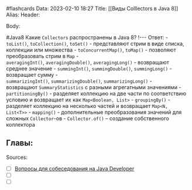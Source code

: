 #flashcards
Data: 2023-02-10 18:27
Title: [[Виды Colllectors в Java 8]]
Alias:
Header:




Body:



#Java8 
Какие `Collectors` распространены в Java 8?
!---
Ответ:
	- `toList()`, `toCollection()`, `toSet()` - представляют стрим в виде списка, коллекции или множества
	-   `toConcurrentMap()`, `toMap()` - позволяют преобразовать стрим в `Map`
	-   `averagingInt()`, `averagingDouble()`, `averagingLong()` - возвращают среднее значение
	-   `summingInt()`, `summingDouble()`, `summingLong()` - возвращает сумму
	-   `summarizingInt()`, `summarizingDouble()`, `summarizingLong()` - возвращают `SummaryStatistics` с разными агрегатными значениями
	-   `partitioningBy()` - разделяет коллекцию на две части по соответствию условию и возвращает их как `Map<Boolean, List>`
	-   `groupingBy()` - разделяет коллекцию на несколько частей и возвращает `Map<N, List<T>>`
	-   `mapping()` - дополнительные преобразования значений для сложных `Collector`-ов
	- `Collector.of()` – создание собственного коллектора
<!--SR:!2023-03-11,1,130-->




Главы:
-


Sources:
- [ ] [Вопросы для собеседования на Java Developer](https://github.com/enhorse/java-interview/blob/master/README.md#%D0%9E%D0%9E%D0%9F)
- [ ] []()
- [ ] []()
